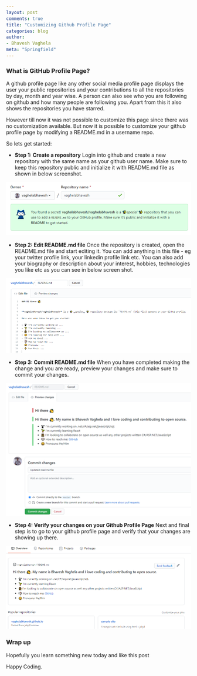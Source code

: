 ```yaml
---
layout: post
comments: true
title: "Customizing Github Profile Page"
categories: blog
author:
- Bhavesh Vaghela
meta: "Springfield"
---
```


### What is GitHub Profile Page?
A github profile page like any other social media profile page  displays the user your public repositories and your contributions to all the repositories by day, month and year wise.  A person can also see who you are following on github and how many people are following you. Apart from this it also shows the repositories you have starred.  

However till now it was not possible to customize this page since there was no customization available. But now it is possible to customize your github profile page by modifying a README.md in a username repo.

So lets get started:
- **Step 1: Create a repository**
Login into github and create a new repository with the same name as your github user name. Make sure to keep this repository public and initialize it with README.md file as shown in below screenshot.

![Create a repository](/images/2020-07-06/1.CreateRepo.png)


- **Step 2: Edit README.md file**
Once the repository is created, open the README.md file and start editing it. You can add anything in this file - eg your twitter profile link, your linkedin profile link etc. You can also add your biography or description about your interest, hobbies, technologies you like etc as you can see in below screen shot.

![Edit README.md file](/images/2020-07-06/2.EditReadMe.png)


- **Step 3: Commit README.md file**
When you have completed making the change and you are ready, preview your changes and make sure to commit your changes.

![Commit README.md file](/images/2020-07-06/3.CommitReadMe.png)


- **Step 4: Verify your changes on your Github Profile Page**
Next and final step is to go to your github profile page and verify that  your changes are showing up there.

![Verify your changes on your Github Profile Page](/images/2020-07-06/4.CheckProfile.png)


### Wrap up
Hopefully you learn something new today and like this post

Happy Coding.
